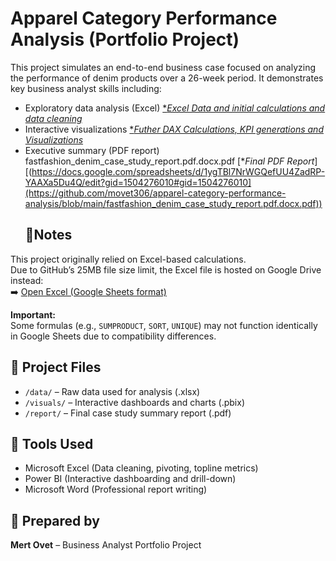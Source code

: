 # Apparel Category Performance Analysis (Portfolio Project)

This project simulates an end-to-end business case focused on analyzing the performance of denim products over a 26-week period. It demonstrates key business analyst skills including:

- Exploratory data analysis (Excel) [**Excel Data and initial calculations and data cleaning*](https://docs.google.com/spreadsheets/d/1ygTBl7NrWGQefUU4ZadRP-YAAXa5Du4Q/edit?gid=1504276010#gid=1504276010)
- Interactive visualizations [**Futher DAX Calculations, KPI generations and Visualizations*](https://github.com/movet306/apparel-category-performance-analysis/blob/main/mert_ovet_ecommerce_case_study%20calculations%20and%20visualizations.pbix)
- Executive summary (PDF report) fastfashion_denim_case_study_report.pdf.docx.pdf [**Final PDF Report*][(https://docs.google.com/spreadsheets/d/1ygTBl7NrWGQefUU4ZadRP-YAAXa5Du4Q/edit?gid=1504276010#gid=1504276010](https://github.com/movet306/apparel-category-performance-analysis/blob/main/fastfashion_denim_case_study_report.pdf.docx.pdf))
  ## 🧠Notes

This project originally relied on Excel-based calculations.  
Due to GitHub’s 25MB file size limit, the Excel file is hosted on Google Drive instead:  
➡️ [Open Excel (Google Sheets format)](https://docs.google.com/spreadsheets/d/1ygTBl7NrWGQefUU4ZadRP-YAAXa5Du4Q/edit?usp=sharing)

**Important:**  
Some formulas (e.g., `SUMPRODUCT`, `SORT`, `UNIQUE`) may not function identically in Google Sheets due to compatibility differences.


## 📂 Project Files

- `/data/` – Raw data used for analysis (.xlsx)
- `/visuals/` – Interactive dashboards and charts (.pbix)
- `/report/` – Final case study summary report (.pdf)

## 🔧 Tools Used

- Microsoft Excel (Data cleaning, pivoting, topline metrics)
- Power BI (Interactive dashboarding and drill-down)
- Microsoft Word (Professional report writing)

## 👤 Prepared by

**Mert Ovet** – Business Analyst Portfolio Project

